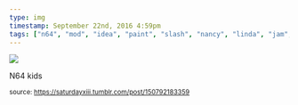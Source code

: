 ```yaml
---
type: img
timestamp: September 22nd, 2016 4:59pm
tags: ["n64", "mod", "idea", "paint", "slash", "nancy", "linda", "jam", "art"]
---
```

<img src="https://saturdayxiii.github.io/media/150792183359.png"/>

N64 kids
 
  
<small>source: https://saturdayxiii.tumblr.com/post/150792183359</small>